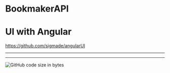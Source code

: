 # BookmakerAPI

# UI with Angular

https://github.com/sigmade/angularUI

___________

------
<img alt="GitHub code size in bytes" src="https://img.shields.io/github/languages/code-size/sigmade/BookmakerAPI">
